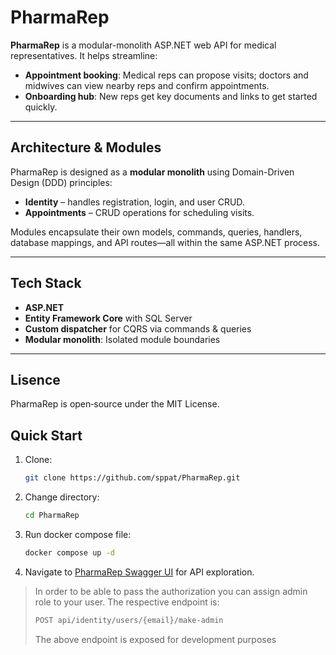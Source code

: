 # PharmaRep

**PharmaRep** is a modular-monolith ASP.NET web API for medical representatives. It helps streamline:

- **Appointment booking**: Medical reps can propose visits; doctors and midwives can view nearby reps and confirm appointments.
- **Onboarding hub**: New reps get key documents and links to get started quickly.

---

## Architecture & Modules

PharmaRep is designed as a **modular monolith** using Domain-Driven Design (DDD) principles:

- **Identity** – handles registration, login, and user CRUD.
- **Appointments** – CRUD operations for scheduling visits.

Modules encapsulate their own models, commands, queries, handlers, database mappings, and API routes—all within the same ASP.NET process.

---

## Tech Stack

- **ASP.NET**
- **Entity Framework Core** with SQL Server
- **Custom dispatcher** for CQRS via commands & queries
- **Modular monolith**: Isolated module boundaries

---

## Lisence

PharmaRep is open‑source under the MIT License.

## Quick Start

1. Clone:
   ```bash
   git clone https://github.com/sppat/PharmaRep.git
2. Change directory:
   ```bash
   cd PharmaRep
3. Run docker compose file:
   ```bash
   docker compose up -d
4. Navigate to [PharmaRep Swagger UI](http://localhost:5000/swagger) for API exploration.

> In order to be able to pass the authorization you can assign admin role to your user. The respective endpoint is:
> ```bash
> POST api/identity/users/{email}/make-admin
> ```
> The above endpoint is exposed for development purposes